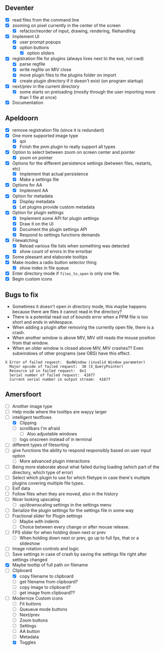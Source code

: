 ## Deventer
- [x] read files from the command line
- [x] zooming on pixel currently in the center of the screen
	- [x] refactor/reorder of input, drawing, rendering, filehandling
- [x] Implement UI
	- [x] user prompt popups
	- [x] option buttons
		- [x] option sliders
- [x] registration file for plugins (always lives next to the exe, not cwd)
	- [x] parse regfile
	- [x] write regfile on MIV close
	- [x] move plugin files to the plugins folder on import
	- [x] create plugin directory if it doesn't exist (on program startup)
- [x] next/prev in the current directory
	- [x] some starts on preloading (mostly through the user importing more than 1 file at once)
- [x] Documentation

## Apeldoorn
- [x] remove registration file (since it is redundant)
- [x] One more supported image type
	- [x] qoi
	- [x] Finish the pnm plugin to really support all types
- [x] Option to select between zoom on screen center and pointer
	- [x] zoom on pointer
- [x] Options for the different persistence settings (between files, restarts, etc)
	- [x] Implement that actual persistence
	- [x] Make a settings file
- [x] Options for AA
	- [x] Implement AA
- [x] Option for metadata
	- [x] Display metadata
	- [x] Let plugins provide custom metadata
- [x] Option for plugin settings
	- [x] Implement some API for plugin settings
	- [x] Draw it on the UI
	- [x] Document the plugin settings API
	- [x] Respond to settings functions demands
- [x] Filewatching
	- [x] Reload various file lists when something was detected
	- [x] show count of errors in the errorbar
- [x] Some pleasant and elaborate tooltips
- [x] Make modes a radio button selector thing
	- [x] show index in file queue
- [x] Enter directory mode if `files_to_open` is only one file.
- [x] Begin custom icons

## Bugs to fix
- Sometimes it doesn't open in directory mode, this maybe happens because there are files it cannot read in the directory?
- There is a potential read out of bounds error when a PPM file is too short and ends in whitespace.
- When adding a plugin after removing the currently open file, there is a crash.
- When another window is above MIV, MIV still reads the mouse position from that window.
- When an older window is closed above MIV, MIV crashes?? Even subwindows of other programs (see OBS) have this effect.
```
X Error of failed request:  BadWindow (invalid Window parameter)
  Major opcode of failed request:  38 (X_QueryPointer)
  Resource id in failed request:  0x1
  Serial number of failed request:  41677
  Current serial number in output stream:  41677
```

## Amersfoort
- [ ] Another image type
- [ ] Help mode where the tooltips are wayyy larger
- [ ] intelligent textflows
	- [x] Clipping
	- [ ] scrollbars I'm afraid
		- [ ] Also adjustable windows
	- [ ] logs onscreen instead of in terminal
- [ ] different types of filesorting
- [ ] give functions the ability to respond responsibly based on user input option
	- [ ] More advanced plugin interactions
- [ ] Being more elaborate about what failed during loading (which part of the directory, which type of error)
- [ ] Select which plugin to use for which filetype in case there's multiple plugins covering multiple file types.
- [ ] Exif data
- [ ] Follow files when they are moved, also in the history
- [ ] Nicer looking upscaling
	- [ ] up/downscaling settings in the settings menu
- [ ] Serialize the plugin settings for the settings file in some way
- [ ] Fractional slider for Plugin settings
	- [ ] Maybe with indents
	- [ ] Choice between every change or after mouse release.
- [ ] FPS slider for when holding down next or prev
	- [ ] When holding down next or prev, go up to full fps, that or a slideshow
- [ ] Image rotation controls and logic
- [ ] Save settings in case of crash by saving the settings file right after settings changed
- [x] Maybe tooltip of full path on filename
- [ ] Clipboard
	- [x] copy filename to clipboard
	- [ ] get filename from clipboard?
	- [ ] copy image to clipboard?
	- [ ] get image from clipboard??
- [ ] Modernize Custom icons
	- [ ] Fit buttons
	- [ ] Queueue mode buttons
	- [ ] Next/prev
	- [ ] Zoom buttons
	- [ ] Settings
	- [ ] AA button
	- [ ] Metadata
	- [x] Toggles
